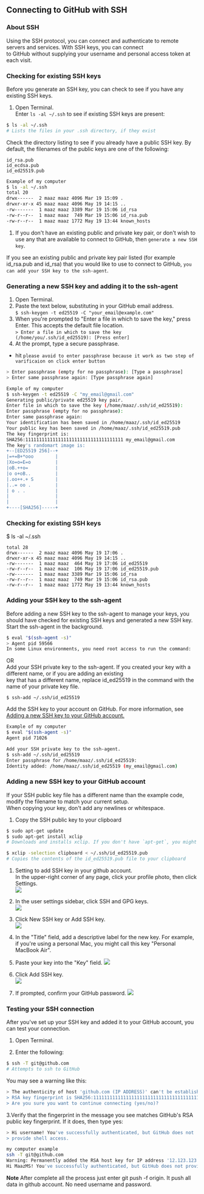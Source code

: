 ## Connecting to GitHub with SSH

### About SSH  
Using the SSH protocol, you can connect and authenticate to remote servers and services. With SSH keys, you can connect    
to GitHub without supplying your username and personal access token at each visit.  

### Checking for existing SSH keys

Before you generate an SSH key, you can check to see if you have any existing SSH keys.  
1. Open Terminal.     
Enter `ls -al ~/.ssh` to see if existing SSH keys are present:   
```bash
$ ls -al ~/.ssh
# Lists the files in your .ssh directory, if they exist   
```  
Check the directory listing to see if you already have a public SSH key. By default, the filenames of the public keys are one of the following:   
```filename  
id_rsa.pub   
id_ecdsa.pub    
id_ed25519.pub  
```
         
```bash
Example of my computer      
$ ls -al ~/.ssh
total 20
drwx------  2 maaz maaz 4096 Mar 19 15:09 .
drwxr-xr-x 45 maaz maaz 4096 May 19 14:15 ..
-rw-------  1 maaz maaz 3389 Mar 19 15:06 id_rsa
-rw-r--r--  1 maaz maaz  749 Mar 19 15:06 id_rsa.pub
-rw-r--r--  1 maaz maaz 1772 May 19 13:44 known_hosts
```  
1. If you don't have an existing public and private key pair, or don't wish to use any that are available to connect to GitHub, then `generate a new SSH key`.  

If you see an existing public and private key pair listed (for example id_rsa.pub and id_rsa) that you would like to use to connect to GitHub, `you can add your SSH key to the ssh-agent`.  

### Generating a new SSH key and adding it to the ssh-agent   

1. Open Terminal.
2. Paste the text below, substituting in your GitHub email address.   
`$ ssh-keygen -t ed25519 -C "your_email@example.com"`  
3. When you're prompted to "Enter a file in which to save the key," press Enter. This accepts the default file location.  
`> Enter a file in which to save the key (/home/you/.ssh/id_ed25519): [Press enter]`      
4. At the prompt, type a secure passphrase.    
* hit `please avoid to enter passphrase because it work as two step of varificaion on click enter button`       

```bash
> Enter passphrase (empty for no passphrase): [Type a passphrase]
> Enter same passphrase again: [Type passphrase again]  
```

```bash
Exmple of my computer 
$ ssh-keygen -t ed25519 -C "my_email@gmail.com"
Generating public/private ed25519 key pair.
Enter file in which to save the key (/home/maaz/.ssh/id_ed25519): 
Enter passphrase (empty for no passphrase): 
Enter same passphrase again: 
Your identification has been saved in /home/maaz/.ssh/id_ed25519
Your public key has been saved in /home/maaz/.ssh/id_ed25519.pub
The key fingerprint is:
SHA256:111111111111111111111111111111111111 my_email@gmail.com
The key's randomart image is:
+--[ED25519 256]--+
|=+=B+*ooo        |
|Xo=o=E=o         |
|oB.++o=          |
|o o+oB..         |
|.oo++.+ S        |
|..= oo .         |
| o . .           |
|                 |
|                 |
+----[SHA256]-----+ 


```

### Checking for existing SSH keys
 
$ ls -al ~/.ssh
```listOfFile 
total 28  
drwx------  2 maaz maaz 4096 May 19 17:06 .
drwxr-xr-x 45 maaz maaz 4096 May 19 14:15 ..
-rw-------  1 maaz maaz  464 May 19 17:06 id_ed25519
-rw-r--r--  1 maaz maaz  106 May 19 17:06 id_ed25519.pub
-rw-------  1 maaz maaz 3389 Mar 19 15:06 id_rsa
-rw-r--r--  1 maaz maaz  749 Mar 19 15:06 id_rsa.pub
-rw-r--r--  1 maaz maaz 1772 May 19 13:44 known_hosts
```

### Adding your SSH key to the ssh-agent  

Before adding a new SSH key to the ssh-agent to manage your keys, you should have checked for existing SSH keys and generated a new SSH key.
Start the ssh-agent in the background.
```bash
$ eval "$(ssh-agent -s)"
> Agent pid 59566
In some Linux environments, you need root access to run the command:
```
OR   
Add your SSH private key to the ssh-agent. If you created your key with a different name, or if you are adding an existing     
key that has a different name, replace id_ed25519 in the command with the name of your private key file.   

`$ ssh-add ~/.ssh/id_ed25519`   

Add the SSH key to your account on GitHub. For more information, see [Adding a new SSH key to your GitHub account.](https://docs.github.com/en/github/authenticating-to-github/connecting-to-github-with-ssh/adding-a-new-ssh-key-to-your-github-account)  

```bash
Example of my computer 
$ eval "$(ssh-agent -s)"
Agent pid 71026 

Add your SSH private key to the ssh-agent.
$ ssh-add ~/.ssh/id_ed25519
Enter passphrase for /home/maaz/.ssh/id_ed25519:
Identity added: /home/maaz/.ssh/id_ed25519 (my_email@gmail.com)  
```
### Adding a new SSH key to your GitHub account

If your SSH public key file has a different name than the example code, modify the filename to match your current setup.   
When copying your key, don't add any newlines or whitespace.   


1. Copy the SSH public key to your clipboard
```bash
$ sudo apt-get update
$ sudo apt-get install xclip
# Downloads and installs xclip. If you don't have `apt-get`, you might need to use another installer (like `yum`)

$ xclip -selection clipboard < ~/.ssh/id_ed25519.pub
# Copies the contents of the id_ed25519.pub file to your clipboard  
```
1. Setting to add SSH key in your github account.    
In the upper-right corner of any page, click your profile photo, then click Settings.  
![](https://docs.github.com/assets/images/help/settings/userbar-account-settings.png)   

2. In the user settings sidebar, click SSH and GPG keys.  
![](https://docs.github.com/assets/images/help/settings/settings-sidebar-ssh-keys.png)  

3. Click New SSH key or Add SSH key.    
![](https://docs.github.com/assets/images/help/settings/ssh-add-ssh-key.png)  

4. In the "Title" field, add a descriptive label for the new key. For example, if you're using a personal Mac, you might call this key "Personal MacBook Air".  
5. Paste your key into the "Key" field.
![](https://docs.github.com/assets/images/help/settings/ssh-key-paste.png)  

6. Click Add SSH key.  
![](https://docs.github.com/assets/images/help/settings/ssh-add-key.png)  

7. If prompted, confirm your GitHub password.
![](https://docs.github.com/assets/images/help/settings/sudo_mode_popup.png)  
### Testing your SSH connection  
After you've set up your SSH key and added it to your GitHub account, you can test your connection.  

1. Open Terminal.

2. Enter the following:

```bash
$ ssh -T git@github.com
# Attempts to ssh to GitHub
```

You may see a warning like this:

```bash 
> The authenticity of host 'github.com (IP ADDRESS)' can't be established.
> RSA key fingerprint is SHA256:1111111111111111111111111111111111111111111111111.
> Are you sure you want to continue connecting (yes/no)?
```
3.Verify that the fingerprint in the message you see matches GitHub's RSA public key fingerprint. If it does, then type yes:
```bash
> Hi username! You've successfully authenticated, but GitHub does not
> provide shell access.
```
```bash
my computer example 
ssh -T git@github.com
Warning: Permanently added the RSA host key for IP address '12.123.123.123' to the list of known hosts.
Hi MaazMS! You've successfully authenticated, but GitHub does not provide shell access.
```  

**Note** After complete all the process just enter git push -f origin. It push all data in github account. 
No need username and password. 